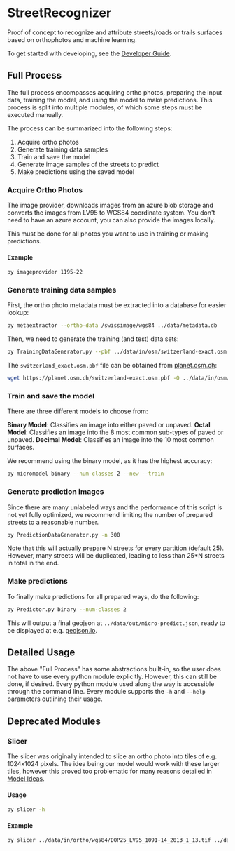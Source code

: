 # StreetRecognizer

Proof of concept to recognize and attribute streets/roads or trails surfaces based on orthophotos and machine learning.

To get started with developing, see the [Developer Guide](./developer-guide.md).

## Full Process

The full process encompasses acquiring ortho photos, preparing the input data, training the model, and using the model to make predictions. This process is split into multiple modules, of which some steps must be executed manually.

The process can be summarized into the following steps:

1) Acquire ortho photos
2) Generate training data samples
3) Train and save the model
4) Generate image samples of the streets to predict
5) Make predictions using the saved model

### Acquire Ortho Photos

The image provider, downloads images from an azure blob storage and converts the images from LV95 to WGS84 coordinate system. You don't need to have an azure account, you can also provide the images locally.

This must be done for all photos you want to use in training or making predictions.

#### Example

```bash
py imageprovider 1195-22
```

### Generate training data samples

First, the ortho photo metadata must be extracted into a database for easier lookup:

```bash
py metaextractor --ortho-data /swissimage/wgs84 ../data/metadata.db
```

Then, we need to generate the training (and test) data sets:  

```bash
py TrainingDataGenerator.py --pbf ../data/in/osm/switzerland-exact.osm.pbf
```

The `switzerland_exact.osm.pbf` file can be obtained from [planet.osm.ch](https://planet.osm.ch/):

```bash
wget https://planet.osm.ch/switzerland-exact.osm.pbf -O ../data/in/osm/switzerland-exact.osm.pbf
```

### Train and save the model

There are three different models to choose from:

**Binary Model**: Classifies an image into either paved or unpaved.
**Octal Model**: Classifies an image into the 8 most common sub-types of paved or unpaved.
**Decimal Model**: Classifies an image into the 10 most common surfaces.

We recommend using the binary model, as it has the highest accuracy:

```bash
py micromodel binary --num-classes 2 --new --train
```

### Generate prediction images

Since there are many unlabeled ways and the performance of this script is not yet fully optimized, we recommend limiting the number of prepared streets to a reasonable number.

```bash
py PredictionDataGenerator.py -n 300
```

Note that this will actually prepare N streets for every partition (default 25). However, many streets will be duplicated, leading to less than 25*N streets in total in the end.

### Make predictions

To finally make predictions for all prepared ways, do the following:

```bash
py Predictor.py binary --num-classes 2
```

This will output a final geojson at `../data/out/micro-predict.json`, ready to be displayed at e.g. [geojson.io](https://geojson.io).

## Detailed Usage

The above "Full Process" has some abstractions built-in, so the user does not have to use every python module explicitly. However, this can still be done, if desired. Every python module used along the way is accessible through the command line. Every module supports the `-h` and `--help` parameters outlining their usage.

## Deprecated Modules

### Slicer

The slicer was originally intended to slice an ortho photo into tiles of e.g. 1024x1024 pixels. The idea being our model would work with these larger tiles, however this proved too problematic for many reasons detailed in [Model Ideas](./model.md).

#### Usage

```bash
py slicer -h
```

#### Example

```bash
py slicer ../data/in/ortho/wgs84/DOP25_LV95_1091-14_2013_1_13.tif ../data/out
```
